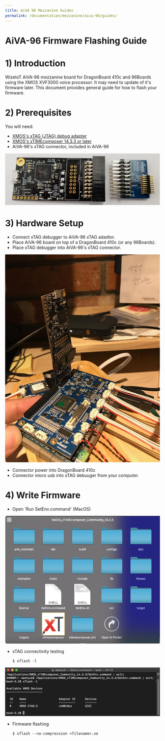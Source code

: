 ```yaml
---
title: AiVA 96 Mezzanine Guides
permalink: /documentation/mezzanine/aiva-96/guides/
---
```


# AiVA-96 Firmware Flashing Guide

# 1) Introduction

WizeIoT AiVA-96 mezzanine board for DragonBoard 410c and 96Boards using the XMOS XVF3000 voice processor. It may need to update of it's firmware later. This document provides general guide for how to flash your firmware.

# 2) Prerequisites

You will need:
- [XMOS's xTAG (JTAG) debug adapter](https://www.digikey.com/product-detail/en/xmos/XA-XTAG/XA-XTAG-ND/2183686)
- [XMOS's xTIMEcomposer 14.3.3 or later](https://www.xmos.com/software/tools)
- AiVA-96's xTAG connector, included in AiVA-96

<img src="../images/xTag-Adaptor.png?raw=true" data-canonical-src="../images/xTag-Adaptor.png?raw=true"/>

# 3) Hardware Setup

- Connect xTAG debugger to AiVA-96 xTAG adadtor.
- Place AiVA-96 board on top of a DragonBoard 410c (or any 96Boards).
- Place xTAG debugger into AiVA-96's xTAG connector.

<img src="../images/AiVA-xTag.png?raw=true" data-canonical-src="../images/AiVA-xTag.png?raw=true"/>

- Connector power into DragonBoard 410c
- Connector micro usb into xTAG debuuger from your computer.


# 4) Write Firmware

- Open 'Run SetEnv.command' (MacOS)

<img src="../images/xTimecomposer.png?raw=true" data-canonical-src="../images/xTimecomposer.png?raw=true"/>

- xTAG connectivity testing

    ```
    $ xflash -l
    ```

<img src="../images/SetEnv-command.png?raw=true" data-canonical-src=".../images/SetEnv-command.png?raw=true"/>

- Firmware flashing

    ```
    $ xflash --no-compression <filename>.xe
    ```